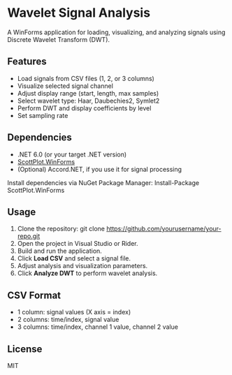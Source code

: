# Wavelet Signal Analysis

A WinForms application for loading, visualizing, and analyzing signals using Discrete Wavelet Transform (DWT).

## Features

- Load signals from CSV files (1, 2, or 3 columns)
- Visualize selected signal channel
- Adjust display range (start, length, max samples)
- Select wavelet type: Haar, Daubechies2, Symlet2
- Perform DWT and display coefficients by level
- Set sampling rate

## Dependencies

- .NET 6.0 (or your target .NET version)
- [ScottPlot.WinForms](https://www.nuget.org/packages/ScottPlot.WinForms)
- (Optional) Accord.NET, if you use it for signal processing

Install dependencies via NuGet Package Manager: Install-Package ScottPlot.WinForms

## Usage

1. Clone the repository: git clone https://github.com/yourusername/your-repo.git
2. Open the project in Visual Studio or Rider.
3. Build and run the application.
4. Click **Load CSV** and select a signal file.
5. Adjust analysis and visualization parameters.
6. Click **Analyze DWT** to perform wavelet analysis.

## CSV Format

- 1 column: signal values (X axis = index)
- 2 columns: time/index, signal value
- 3 columns: time/index, channel 1 value, channel 2 value

## License
MIT
